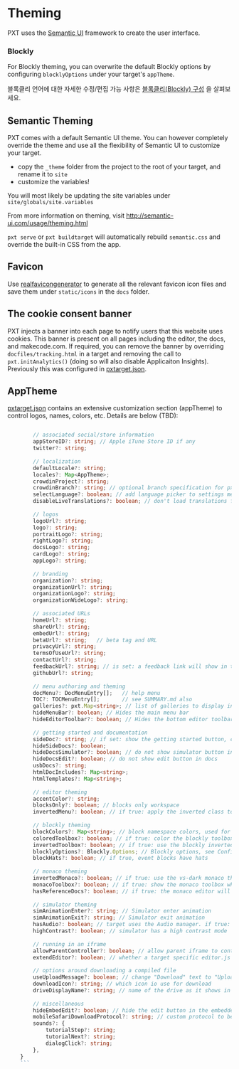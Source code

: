 # Theming

PXT uses the [Semantic UI](http://semantic-ui.com/) framework to create the user interface.

### Blockly

For Blockly theming, you can overwrite the default Blockly options by configuring `blocklyOptions` under your target's `appTheme`.

블록클리 언어에 대한 자세한 수정/편집 가능 사항은 [블록클리(Blockly) 구성](https://developers.google.com/blockly/guides/get-started/web) 을 살펴보세요.

## Semantic Theming

PXT comes with a default Semantic UI theme. You can however completely override the theme and use all the flexibility of Semantic UI to customize your target.

* copy the `_theme` folder from the project to the root of your target, and rename it to `site`
* customize the variables!

You will most likely be updating the site variables under `site/globals/site.variables`

From more information on theming, visit <http://semantic-ui.com/usage/theming.html>

`pxt serve` or `pxt buildtarget` will automatically rebuild `semantic.css` and override the built-in CSS from the app.

## Favicon

Use [realfavicongenerator](http://realfavicongenerator.net/) to generate all the relevant favicon icon files and save them under `static/icons` in the `docs` folder.

## The cookie consent banner

PXT injects a banner into each page to notify users that this website uses cookies. This banner is present on all pages including the editor, the docs, and makecode.com. If required, you can remove the banner by overriding `docfiles/tracking.html` in a target and removing the call to `pxt.initAnalytics()` (doing so will also disable Applicaiton Insights). Previously this was configured in [pxtarget.json](/targets/pxtarget).

## AppTheme

[pxtarget.json](/targets/pxtarget) contains an extensive customization section (appTheme) to control logos, names, colors, etc. Details are below (TBD):

```typescript interface AppTheme { // naming id?: string; name?: string; title?: string; description?: string; boardName?: string;

        // associated social/store information
        appStoreID?: string; // Apple iTune Store ID if any
        twitter?: string;
    
        // localization
        defaultLocale?: string;
        locales?: Map<AppTheme>;
        crowdinProject?: string;
        crowdinBranch?: string; // optional branch specification for pxt
        selectLanguage?: boolean; // add language picker to settings menu
        disableLiveTranslations?: boolean; // don't load translations from crowdin
    
        // logos
        logoUrl?: string;
        logo?: string;
        portraitLogo?: string;
        rightLogo?: string;
        docsLogo?: string;
        cardLogo?: string;
        appLogo?: string;
    
        // branding
        organization?: string;
        organizationUrl?: string;
        organizationLogo?: string;
        organizationWideLogo?: string;
    
        // associated URLs
        homeUrl?: string;
        shareUrl?: string;
        embedUrl?: string;
        betaUrl?: string;   // beta tag and URL
        privacyUrl?: string;
        termsOfUseUrl?: string;
        contactUrl?: string;
        feedbackUrl?: string; // is set: a feedback link will show in the settings menu
        githubUrl?: string;
    
        // menu authoring and theming
        docMenu?: DocMenuEntry[];   // help menu
        TOC?: TOCMenuEntry[];       // see SUMMARY.md also
        galleries?: pxt.Map<string>; // list of galleries to display in projects dialog
        hideMenuBar?: boolean; // Hides the main menu bar
        hideEditorToolbar?: boolean; // Hides the bottom editor toolbar
    
        // getting started and documentation
        sideDoc?: string; // if set: show the getting started button, clicking on getting started button links to that page
        hideSideDocs?: boolean;
        hideDocsSimulator?: boolean; // do not show simulator button in docs
        hideDocsEdit?: boolean; // do not show edit button in docs
        usbDocs?: string;
        htmlDocIncludes?: Map<string>;
        htmlTemplates?: Map<string>;
    
        // editor theming
        accentColor?: string;
        blocksOnly?: boolean; // blocks only workspace
        invertedMenu?: boolean; // if true: apply the inverted class to the menu
    
        // blockly theming
        blockColors?: Map<string>; // block namespace colors, used for build in categories
        coloredToolbox?: boolean; // if true: color the blockly toolbox categories
        invertedToolbox?: boolean; // if true: use the blockly inverted toolbox
        blocklyOptions?: Blockly.Options; // Blockly options, see Configuration: https://developers.google.com/blockly/guides/get-started/web
        blockHats?: boolean; // if true, event blocks have hats
    
        // monaco theming
        invertedMonaco?: boolean; // if true: use the vs-dark monaco theme
        monacoToolbox?: boolean; // if true: show the monaco toolbox when in the monaco editor
        hasReferenceDocs?: boolean; // if true: the monaco editor will add an option in the context menu to load the reference docs
    
        // simulator theming
        simAnimationEnter?: string; // Simulator enter animation
        simAnimationExit?: string; // Simulator exit animation
        hasAudio?: boolean; // target uses the Audio manager. if true: a mute button is added to the simulator toolbar.
        highContrast?: boolean; // simulator has a high contrast mode
    
        // running in an iframe
        allowParentController?: boolean; // allow parent iframe to control editor
        extendEditor?: boolean; // whether a target specific editor.js is loaded
    
        // options around downloading a compiled file
        useUploadMessage?: boolean; // change "Download" text to "Upload"
        downloadIcon?: string; // which icon io use for download
        driveDisplayName?: string; // name of the drive as it shows in the explorer
    
        // miscellaneous
        hideEmbedEdit?: boolean; // hide the edit button in the embedded view
        mobileSafariDownloadProtocol?: string; // custom protocol to be used on iOS
        sounds?: {
            tutorialStep?: string;
            tutorialNext?: string;
            dialogClick?: string;
        },
    }
    ```